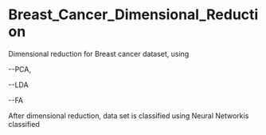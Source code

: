 # Breast_Cancer_Dimensional_Reduction
Dimensional reduction for Breast cancer dataset, using 

--PCA, 

--LDA 

--FA 

After dimensional reduction, data set is classified using Neural Networkis classified
